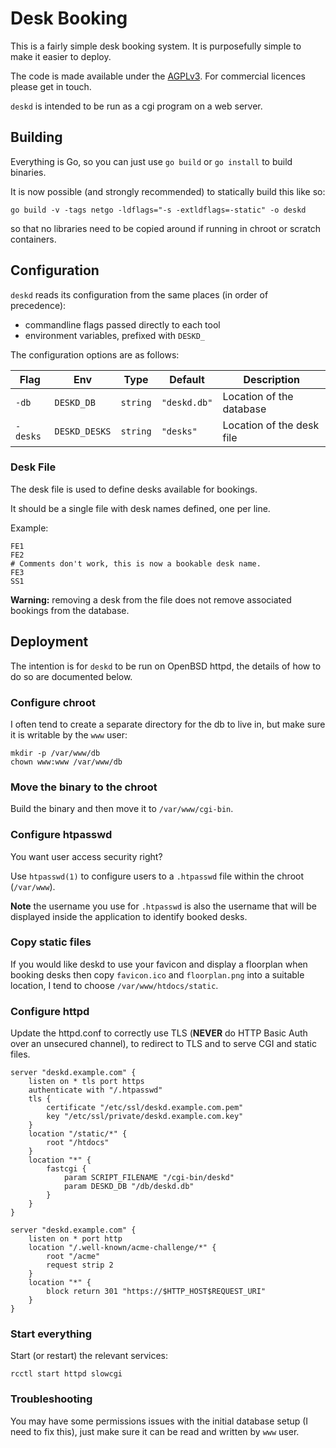 # Desk Booking

This is a fairly simple desk booking system. 
It is purposefully simple to make it easier to deploy.

The code is made available under the [AGPLv3](https://www.gnu.org/licenses/agpl-3.0.en.html).
For commercial licences please get in touch.

`deskd` is intended to be run as a cgi program on a web server.

## Building

Everything is Go, so you can just use `go build` or `go install` to build binaries.

It is now possible (and strongly recommended) to statically build this like so:
```
go build -v -tags netgo -ldflags="-s -extldflags=-static" -o deskd
```
so that no libraries need to be copied around if running in chroot or scratch containers.

## Configuration

`deskd` reads its configuration from the same places (in order of precedence):

- commandline flags passed directly to each tool
- environment variables, prefixed with `DESKD_`

The configuration options are as follows:

| Flag     | Env           | Type      | Default      | Description               |
|----------|---------------|-----------|--------------|---------------------------|
| `-db`    | `DESKD_DB`    | `string`  | `"deskd.db"` | Location of the database  |
| `-desks` | `DESKD_DESKS` | `string`  | `"desks"`    | Location of the desk file |

### Desk File

The desk file is used to define desks available for bookings.

It should be a single file with desk names defined, one per line.

Example:
```
FE1
FE2
# Comments don't work, this is now a bookable desk name.
FE3
SS1
```

**Warning:** removing a desk from the file does not remove associated bookings
from the database.

## Deployment

The intention is for `deskd` to be run on OpenBSD httpd, the details of how to
do so are documented below.

### Configure chroot

I often tend to create a separate directory for the db to live in, but make sure
it is writable by the `www` user:
```
mkdir -p /var/www/db
chown www:www /var/www/db
```

### Move the binary to the chroot

Build the binary and then move it to `/var/www/cgi-bin`.

### Configure htpasswd

You want user access security right?

Use `htpasswd(1)` to configure users to a `.htpasswd` file within the chroot
(`/var/www`).

**Note** the username you use for `.htpasswd` is also the username that will be
displayed inside the application to identify booked desks.

### Copy static files

If you would like deskd to use your favicon and display a floorplan when booking
desks then copy `favicon.ico` and `floorplan.png` into a suitable location, I
tend to choose `/var/www/htdocs/static`.

### Configure httpd

Update the httpd.conf to correctly use TLS (**NEVER** do HTTP Basic Auth over an
unsecured channel), to redirect to TLS and to serve CGI and static files.

```
server "deskd.example.com" {
	listen on * tls port https
	authenticate with "/.htpasswd"
	tls {
		certificate "/etc/ssl/deskd.example.com.pem"
		key "/etc/ssl/private/deskd.example.com.key"
	}
	location "/static/*" {
		root "/htdocs"
	}
	location "*" {
		fastcgi {
			param SCRIPT_FILENAME "/cgi-bin/deskd"
			param DESKD_DB "/db/deskd.db"
		}
	}
}

server "deskd.example.com" {
	listen on * port http
	location "/.well-known/acme-challenge/*" {
		root "/acme"
		request strip 2
	}
	location "*" {
		block return 301 "https://$HTTP_HOST$REQUEST_URI"
	}
}
```

### Start everything

Start (or restart) the relevant services:
```
rcctl start httpd slowcgi
```

### Troubleshooting

You may have some permissions issues with the initial database setup (I need to
fix this), just make sure it can be read and written by `www` user.
